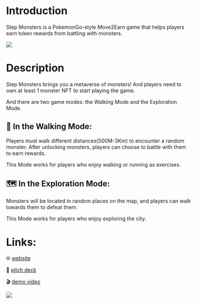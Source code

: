 # Introduction

Step Monsters is a PokemonGo-style Move2Earn game that helps players earn token rewards from battling with monsters.

![](https://hackerlink.s3.amazonaws.com/static/files/monster-cover.jpg)

# Description

Step Monsters brings you a metaverse of monsters! And players need to own at least 1 monster NFT to start playing the game.

And there are two game modes: the Walking Mode and the Exploration Mode.

## 👟 In the Walking Mode:

Players must walk different distances(500M-3Km) to encounter a random monster. After unlocking monsters, players can choose to battle with them to earn rewards.

This Mode works for players who enjoy walking or running as exercises.

## 🗺️ In the Exploration Mode:

Monsters will be located in random places on the map, and players can walk towards them to defeat them.

This Mode works for players who enjoy exploring the city.

# Links:

🌐 [website](https://stepmonsters.xyz/)

📌 [pitch deck](https://stepmonsters.xyz/deck.pdf)

🎬 [demo video](https://www.youtube.com/watch?v=pWrVkLTLJEM)

![](https://cdn.nlark.com/yuque/0/2022/png/1148533/1660280149259-975507c1-127a-472b-b73c-db69626c9100.png)
